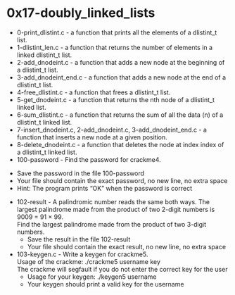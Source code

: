 # 0x17-doubly_linked_lists  
- 0-print_dlistint.c - a function that prints all the elements of a dlistint_t list.  
- 1-dlistint_len.c - a function that returns the number of elements in a linked dlistint_t list.  
- 2-add_dnodeint.c - a function that adds a new node at the beginning of a dlistint_t list.  
- 3-add_dnodeint_end.c - a function that adds a new node at the end of a dlistint_t list.  
- 4-free_dlistint.c - a function that frees a dlistint_t list.  
- 5-get_dnodeint.c - a function that returns the nth node of a dlistint_t linked list.  
- 6-sum_dlistint.c -  a function that returns the sum of all the data (n) of a dlistint_t linked list.  
- 7-insert_dnodeint.c, 2-add_dnodeint.c, 3-add_dnodeint_end.c -  a function that inserts a new node at a given position.  
- 8-delete_dnodeint.c - a function that deletes the node at index index of a dlistint_t linked list.  
- 100-password - Find the password for crackme4.  
+ Save the password in the file 100-password  
+ Your file should contain the exact password, no new line, no extra space  
+ Hint: The program prints “OK” when the password is correct  
- 102-result - A palindromic number reads the same both ways. The largest palindrome made from the product of two 2-digit numbers is 9009 = 91 × 99.  
Find the largest palindrome made from the product of two 3-digit numbers.  
	+ Save the result in the file 102-result  
	+ Your file should contain the exact result, no new line, no extra space  
- 103-keygen.c - Write a keygen for crackme5.  
Usage of the crackme: ./crackme5 username key  
The crackme will segfault if you do not enter the correct key for the user  
	+ Usage for your keygen: ./keygen5 username  
	+ Your keygen should print a valid key for the username  
